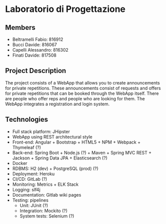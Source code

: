 # Laboratorio di Progettazione

## Members

- Beltramelli Fabio: 816912
- Bucci Davide: 816067
- Capelli Alessandro: 816302
- Finati Davide: 817508

## Project Description

The project consists of a WebApp that allows you to create announcements for private repetitions. These announcements consist of requests and offers for private repetitions that can be booked through the WebApp itself. There are people who offer reps and people who are looking for them. The WebApp integrates a registration and login system.

## Technologies

- Full stack platform: JHipster
- WebApp using REST architectural style 
- Front-end: Angular + Bootstrap + HTML5 + NPM + Webpack + Thymeleaf (?)
- Back-end: Spring Boot + Node.js (?) + Maven + Spring MVC REST + Jackson + Spring Data JPA + Elasticsearch (?)
- Docker
- RDBMS: H2 (dev) + PostgreSQL (prod) (?)
- Deployment: Heroku
- CI/CD: GitLab (?)
- Monitoring: Metrics + ELK Stack
- Logging: slf4j
- Documentation: Gitlab wiki pages
- Testing: pipelines
    - Unit: JUnit (?)
    - Integration: Mockito (?)
    - System tests: Selenium (?)
